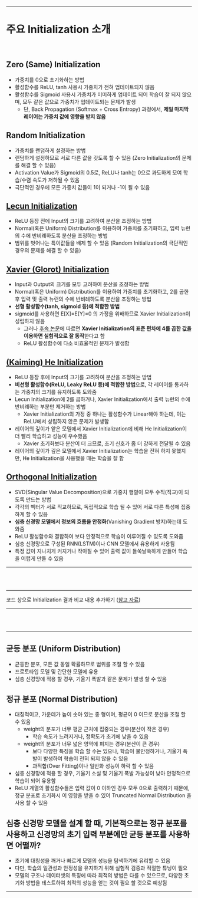 

* * *
# 주요 Initialization 소개

</br>

## Zero (Same) Initialization
- 가중치를 0으로 초기화하는 방법
- 활성함수를 ReLU, tanh 사용시 가중치가 전혀 업데이트되지 않음
- 활성함수를 Sigmoid 사용시 가중치가 미미하게 업데이트 되어 학습이 잘 되지 않으며, 모두 같은 값으로 가중치가 업데이트되는 문제가 발생
  - 단, Back Propagation (Softmax + Cross Entropy) 과정에서, **제일 마지막 레이어는 가중치 값에 영향을 받지 않음**

## Random Initialization
- 가중치를 랜덤하게 설정하는 방법
- 랜덤하게 설정하므로 서로 다른 값을 갖도록 할 수 있음 (Zero Initialization의 문제를 해결 할 수 있음)
- Activation Value가 Sigmoid의 0.5로, ReLU나 tanh는 0으로 과도하게 모여 학습/수렴 속도가 저하될 수 있음
- 극단적인 경우에 모든 가중치 값들이 1이 되거나 -1이 될 수 있음

## [Lecun Initialization](https://www.nature.com/articles/nature14539)
- ReLU 등장 전에 Input의 크기를 고려하여 분산을 조정하는 방법
- Normal(혹은 Uniform) Distribution를 이용하여 가중치를 초기화하고, 입력 뉴런의 수에 반비례하도록 분산을 조정하는 방법
- 범위를 벗어나는 특이값들을 배제 할 수 있음 (Random Initialization의 극단적인 경우의 문제를 해결 할 수 있음)

## [Xavier (Glorot) Initialization](https://proceedings.mlr.press/v9/glorot10a)
- Input과 Output의 크기를 모두 고려하여 분산을 조정하는 방법
- Normal(혹은 Uniform) Distribution를 이용하여 가중치를 초기화하고, 2를 곱한 후 입력 및 출력 뉴런의 수에 반비례하도록 분산을 조정하는 방법
- **선형 활성함수(tanh, sigmoid 등)에 적합한 방법**
- sigmoid를 사용하면 E[X]=E[Y]=0 의 가정을 위배하므로 Xavier Initialization이 성립하지 않음
  - 그러나 [후속 논문](https://link.springer.com/chapter/10.1007/978-3-642-35289-8_26)에 따르면 **Xavier Initialization의 표준 편차에 4를 곱한 값을 이용하면 실험적으로 잘 동작**한다고 함
  - ReLU 활성함수에 다소 비효율적인 문제가 발생함

## [(Kaiming) He Initialization](https://openaccess.thecvf.com/content_iccv_2015/html/He_Delving_Deep_into_ICCV_2015_paper.html)
- ReLU 등장 후에 Input의 크기를 고려하여 분산을 조정하는 방법
- **비선형 활성함수(ReLU, Leaky ReLU 등)에 적합한 방법**으로, 각 레이어를 통과하는 가중치의 크기를 유지하도록 도와줌
- Lecun Initialization에 2를 곱하거나, Xavier Initialization에서 출력 뉴런의 수에 반비례하는 부분만 제거하는 방법
  - Xavier Initialization의 가정 중 하나는 활성함수가 Linear해야 하는데, 이는 ReLU에서 성립하지 않은 문제가 발생함
- 레이어의 깊이가 얕은 모델에서 Xavier Initialization에 비해 He Initialization이 더 빨리 학습하고 성능이 우수했음
  - Xavier 초기화보다 분산이 더 크므로, 초기 신호가 좀 더 강하게 전달될 수 있음
- 레이어의 깊이가 깊은 모델에서 Xavier Initialization는 학습을 전혀 하지 못했지만, He Initialization을 사용했을 때는 학습을 잘 함


## [Orthogonal Initialization](https://arxiv.org/abs/1312.6120)
- SVD(Singular Value Decomposition)으로 가중치 행렬이 모두 수직(직교)이 되도록 만드는 방법
- 각각의 벡터가 서로 직교하므로, 독립적으로 학습 될 수 있어 서로 다른 특성에 집중하게 할 수 있음
- **심층 신경망 모델에서 정보의 흐름을 안정화**(Vanishing Gradient 방지)하는데 도와줌
- ReLU 활성함수와 결합하여 보다 안정적으로 학습이 이루어질 수 있도록 도와줌
- 심층 신경망으로 구성된 RNN(LSTM)이나 CNN 모델에서 유용하게 사용됨
- 특정 값이 지나치게 커지거나 작아질 수 있어 출력 값이 들쑥날쑥하게 만들어 학습을 어렵게 만들 수 있음

* * *

</br></br>

* * *
코드 상으로 Initialization 결과 비교 내용 추가하기 ([참고 자료](https://alltommysworks.com/%EA%B0%80%EC%A4%91%EC%B9%98-%EC%B4%88%EA%B8%B0%ED%99%94/))
* * *


</br></br>

* * *

## 균등 분포 (Uniform Distribution)
- 균등한 분포, 모든 값 동일 확률하므로 범위를 조절 할 수 있음
- 프로토타입 모델 및 간단한 모델에 유용
- 심층 신경망에 적용 할 경우, 기울기 폭발과 같은 문제가 발생 할 수 있음

## 정규 분포 (Normal Distribution)
- 대칭적이고, 가운데가 높이 솟아 있는 종 형이며, 평균이 0 이므로 분산을 조절 할 수 있음
  - weight의 분포가 너무 평균 근처에 집중되는 경우(분산이 작은 경우)
    - 학습 속도가 느려지거나, 정확도가 초기에 낮을 수 있음
  - weight의 분포가 너무 넓은 영역에 펴지는 경우(분산이 큰 경우)
    - 보다 다양한 특징을 학습 할 수는 있으나, 학습이 불안정하거나, 기울기 폭발이 발생하여 학습이 전혀 되지 않을 수 있음
    - 과적합(Over Fitting)이나 일반화 성능이 하락 할 수 있음
- 심층 신경망에 적용 할 경우, 기울기 소실 및 기울기 폭발 가능성이 낮아 안정적으로 학습이 되어 유용함
- ReLU 계열의 활성함수들은 입력 값이 0 이하인 경우 모두 0으로 출력하기 때문에, 정규 분포로 초기화시 이 영향을 받을 수 있어 Truncated Normal Distribution 을 사용 할 수 있음

## 심층 신경망 모델을 설계 할 때, 기본적으로는 정규 분포를 사용하고 신경망의 초기 입력 부분에만 균등 분포를 사용하면 어떨까?
- 초기에 대칭성을 깨거나 빠르게 모델의 성능을 탐색하기에 유리할 수 있음
- 다만, 학습의 일관성과 안정성을 유지하기 위해 실험적 검증과 적절한 튜닝이 필요
- 모델의 구조나 데이터셋의 특징에 따라 최적의 방법은 다를 수 있으므로, 다양한 초기화 방법을 테스트하여 최적의 성능을 얻는 것이 필요 할 것으로 예상됨

* * *
